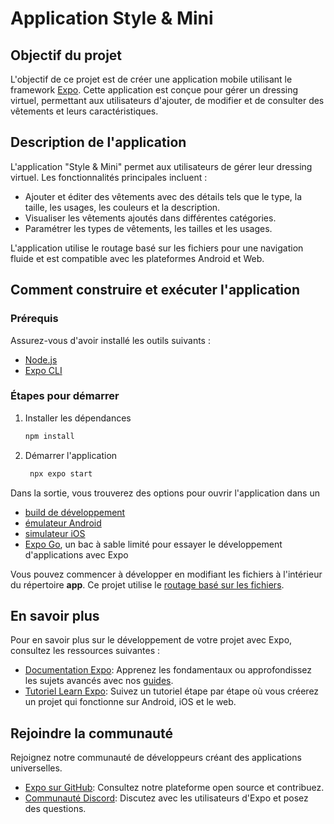 # Application Style & Mini

## Objectif du projet

L'objectif de ce projet est de créer une application mobile utilisant le framework [Expo](https://expo.dev). Cette application est conçue pour gérer un dressing virtuel, permettant aux utilisateurs d'ajouter, de modifier et de consulter des vêtements et leurs caractéristiques.

## Description de l'application

L'application "Style & Mini" permet aux utilisateurs de gérer leur dressing virtuel. Les fonctionnalités principales incluent :
- Ajouter et éditer des vêtements avec des détails tels que le type, la taille, les usages, les couleurs et la description.
- Visualiser les vêtements ajoutés dans différentes catégories.
- Paramétrer les types de vêtements, les tailles et les usages.

L'application utilise le routage basé sur les fichiers pour une navigation fluide et est compatible avec les plateformes Android et Web.

## Comment construire et exécuter l'application

### Prérequis

Assurez-vous d'avoir installé les outils suivants :
- [Node.js](https://nodejs.org/)
- [Expo CLI](https://docs.expo.dev/get-started/installation/)

### Étapes pour démarrer

1. Installer les dépendances

   ```bash
   npm install
   ```

2. Démarrer l'application

   ```bash
    npx expo start
   ```

Dans la sortie, vous trouverez des options pour ouvrir l'application dans un

- [build de développement](https://docs.expo.dev/develop/development-builds/introduction/)
- [émulateur Android](https://docs.expo.dev/workflow/android-studio-emulator/)
- [simulateur iOS](https://docs.expo.dev/workflow/ios-simulator/)
- [Expo Go](https://expo.dev/go), un bac à sable limité pour essayer le développement d'applications avec Expo

Vous pouvez commencer à développer en modifiant les fichiers à l'intérieur du répertoire **app**. Ce projet utilise le [routage basé sur les fichiers](https://docs.expo.dev/router/introduction).

## En savoir plus

Pour en savoir plus sur le développement de votre projet avec Expo, consultez les ressources suivantes :

- [Documentation Expo](https://docs.expo.dev/): Apprenez les fondamentaux ou approfondissez les sujets avancés avec nos [guides](https://docs.expo.dev/guides).
- [Tutoriel Learn Expo](https://docs.expo.dev/tutorial/introduction/): Suivez un tutoriel étape par étape où vous créerez un projet qui fonctionne sur Android, iOS et le web.

## Rejoindre la communauté

Rejoignez notre communauté de développeurs créant des applications universelles.

- [Expo sur GitHub](https://github.com/expo/expo): Consultez notre plateforme open source et contribuez.
- [Communauté Discord](https://chat.expo.dev): Discutez avec les utilisateurs d'Expo et posez des questions.
